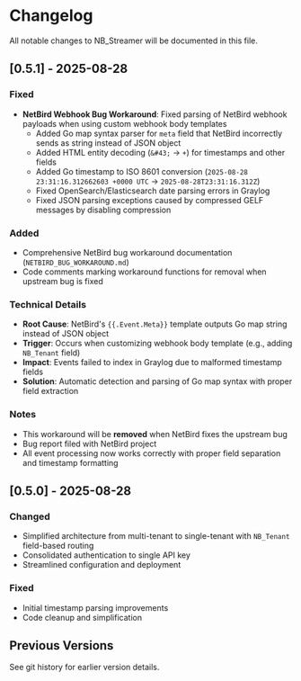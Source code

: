 # Changelog

All notable changes to NB_Streamer will be documented in this file.

## [0.5.1] - 2025-08-28

### Fixed
- **NetBird Webhook Bug Workaround**: Fixed parsing of NetBird webhook payloads when using custom webhook body templates
  - Added Go map syntax parser for `meta` field that NetBird incorrectly sends as string instead of JSON object
  - Added HTML entity decoding (`&#43;` → `+`) for timestamps and other fields 
  - Added Go timestamp to ISO 8601 conversion (`2025-08-28 23:31:16.312662603 +0000 UTC` → `2025-08-28T23:31:16.312Z`)
  - Fixed OpenSearch/Elasticsearch date parsing errors in Graylog
  - Fixed JSON parsing exceptions caused by compressed GELF messages by disabling compression

### Added
- Comprehensive NetBird bug workaround documentation (`NETBIRD_BUG_WORKAROUND.md`)
- Code comments marking workaround functions for removal when upstream bug is fixed

### Technical Details
- **Root Cause**: NetBird's `{{.Event.Meta}}` template outputs Go map string instead of JSON object
- **Trigger**: Occurs when customizing webhook body template (e.g., adding `NB_Tenant` field)
- **Impact**: Events failed to index in Graylog due to malformed timestamp fields
- **Solution**: Automatic detection and parsing of Go map syntax with proper field extraction

### Notes
- This workaround will be **removed** when NetBird fixes the upstream bug
- Bug report filed with NetBird project
- All event processing now works correctly with proper field separation and timestamp formatting

## [0.5.0] - 2025-08-28

### Changed
- Simplified architecture from multi-tenant to single-tenant with `NB_Tenant` field-based routing
- Consolidated authentication to single API key
- Streamlined configuration and deployment

### Fixed
- Initial timestamp parsing improvements
- Code cleanup and simplification

## Previous Versions

See git history for earlier version details.
